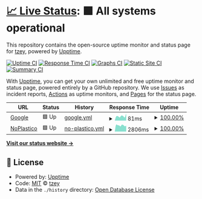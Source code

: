 # [📈 Live Status](https://tzey.github.io/upptime): <!--live status--> **🟩 All systems operational**

This repository contains the open-source uptime monitor and status page for [tzey](https://tzey.github.io/upptime), powered by [Upptime](https://github.com/upptime/upptime).

[![Uptime CI](https://github.com/tzey/upptime/workflows/Uptime%20CI/badge.svg)](https://github.com/tzey/upptime/actions?query=workflow%3A%22Uptime+CI%22)
[![Response Time CI](https://github.com/tzey/upptime/workflows/Response%20Time%20CI/badge.svg)](https://github.com/tzey/upptime/actions?query=workflow%3A%22Response+Time+CI%22)
[![Graphs CI](https://github.com/tzey/upptime/workflows/Graphs%20CI/badge.svg)](https://github.com/tzey/upptime/actions?query=workflow%3A%22Graphs+CI%22)
[![Static Site CI](https://github.com/tzey/upptime/workflows/Static%20Site%20CI/badge.svg)](https://github.com/tzey/upptime/actions?query=workflow%3A%22Static+Site+CI%22)
[![Summary CI](https://github.com/tzey/upptime/workflows/Summary%20CI/badge.svg)](https://github.com/tzey/upptime/actions?query=workflow%3A%22Summary+CI%22)

With [Upptime](https://upptime.js.org), you can get your own unlimited and free uptime monitor and status page, powered entirely by a GitHub repository. We use [Issues](https://github.com/tzey/upptime/issues) as incident reports, [Actions](https://github.com/tzey/upptime/actions) as uptime monitors, and [Pages](https://tzey.github.io/upptime) for the status page.

<!--start: status pages-->
<!-- This summary is generated by Upptime (https://github.com/upptime/upptime) -->
<!-- Do not edit this manually, your changes will be overwritten -->
<!-- prettier-ignore -->
| URL | Status | History | Response Time | Uptime |
| --- | ------ | ------- | ------------- | ------ |
| <img alt="" src="https://favicons.githubusercontent.com/www.google.com" height="13"> [Google](https://www.google.com) | 🟩 Up | [google.yml](https://github.com/tzey/upptime/commits/HEAD/history/google.yml) | <details><summary><img alt="Response time graph" src="./graphs/google/response-time-week.png" height="20"> 81ms</summary><br><a href="https://tzey.github.io/upptime/history/google"><img alt="Response time 101" src="https://img.shields.io/endpoint?url=https%3A%2F%2Fraw.githubusercontent.com%2Ftzey%2Fupptime%2FHEAD%2Fapi%2Fgoogle%2Fresponse-time.json"></a><br><a href="https://tzey.github.io/upptime/history/google"><img alt="24-hour response time 125" src="https://img.shields.io/endpoint?url=https%3A%2F%2Fraw.githubusercontent.com%2Ftzey%2Fupptime%2FHEAD%2Fapi%2Fgoogle%2Fresponse-time-day.json"></a><br><a href="https://tzey.github.io/upptime/history/google"><img alt="7-day response time 81" src="https://img.shields.io/endpoint?url=https%3A%2F%2Fraw.githubusercontent.com%2Ftzey%2Fupptime%2FHEAD%2Fapi%2Fgoogle%2Fresponse-time-week.json"></a><br><a href="https://tzey.github.io/upptime/history/google"><img alt="30-day response time 101" src="https://img.shields.io/endpoint?url=https%3A%2F%2Fraw.githubusercontent.com%2Ftzey%2Fupptime%2FHEAD%2Fapi%2Fgoogle%2Fresponse-time-month.json"></a><br><a href="https://tzey.github.io/upptime/history/google"><img alt="1-year response time 101" src="https://img.shields.io/endpoint?url=https%3A%2F%2Fraw.githubusercontent.com%2Ftzey%2Fupptime%2FHEAD%2Fapi%2Fgoogle%2Fresponse-time-year.json"></a></details> | <details><summary><a href="https://tzey.github.io/upptime/history/google">100.00%</a></summary><a href="https://tzey.github.io/upptime/history/google"><img alt="All-time uptime 100.00%" src="https://img.shields.io/endpoint?url=https%3A%2F%2Fraw.githubusercontent.com%2Ftzey%2Fupptime%2FHEAD%2Fapi%2Fgoogle%2Fuptime.json"></a><br><a href="https://tzey.github.io/upptime/history/google"><img alt="24-hour uptime 100.00%" src="https://img.shields.io/endpoint?url=https%3A%2F%2Fraw.githubusercontent.com%2Ftzey%2Fupptime%2FHEAD%2Fapi%2Fgoogle%2Fuptime-day.json"></a><br><a href="https://tzey.github.io/upptime/history/google"><img alt="7-day uptime 100.00%" src="https://img.shields.io/endpoint?url=https%3A%2F%2Fraw.githubusercontent.com%2Ftzey%2Fupptime%2FHEAD%2Fapi%2Fgoogle%2Fuptime-week.json"></a><br><a href="https://tzey.github.io/upptime/history/google"><img alt="30-day uptime 100.00%" src="https://img.shields.io/endpoint?url=https%3A%2F%2Fraw.githubusercontent.com%2Ftzey%2Fupptime%2FHEAD%2Fapi%2Fgoogle%2Fuptime-month.json"></a><br><a href="https://tzey.github.io/upptime/history/google"><img alt="1-year uptime 100.00%" src="https://img.shields.io/endpoint?url=https%3A%2F%2Fraw.githubusercontent.com%2Ftzey%2Fupptime%2FHEAD%2Fapi%2Fgoogle%2Fuptime-year.json"></a></details>
| <img alt="" src="https://favicons.githubusercontent.com/www.noplastico.com" height="13"> [NoPlastico](https://www.noplastico.com) | 🟩 Up | [no-plastico.yml](https://github.com/tzey/upptime/commits/HEAD/history/no-plastico.yml) | <details><summary><img alt="Response time graph" src="./graphs/no-plastico/response-time-week.png" height="20"> 2806ms</summary><br><a href="https://tzey.github.io/upptime/history/no-plastico"><img alt="Response time 2694" src="https://img.shields.io/endpoint?url=https%3A%2F%2Fraw.githubusercontent.com%2Ftzey%2Fupptime%2FHEAD%2Fapi%2Fno-plastico%2Fresponse-time.json"></a><br><a href="https://tzey.github.io/upptime/history/no-plastico"><img alt="24-hour response time 2676" src="https://img.shields.io/endpoint?url=https%3A%2F%2Fraw.githubusercontent.com%2Ftzey%2Fupptime%2FHEAD%2Fapi%2Fno-plastico%2Fresponse-time-day.json"></a><br><a href="https://tzey.github.io/upptime/history/no-plastico"><img alt="7-day response time 2806" src="https://img.shields.io/endpoint?url=https%3A%2F%2Fraw.githubusercontent.com%2Ftzey%2Fupptime%2FHEAD%2Fapi%2Fno-plastico%2Fresponse-time-week.json"></a><br><a href="https://tzey.github.io/upptime/history/no-plastico"><img alt="30-day response time 2694" src="https://img.shields.io/endpoint?url=https%3A%2F%2Fraw.githubusercontent.com%2Ftzey%2Fupptime%2FHEAD%2Fapi%2Fno-plastico%2Fresponse-time-month.json"></a><br><a href="https://tzey.github.io/upptime/history/no-plastico"><img alt="1-year response time 2694" src="https://img.shields.io/endpoint?url=https%3A%2F%2Fraw.githubusercontent.com%2Ftzey%2Fupptime%2FHEAD%2Fapi%2Fno-plastico%2Fresponse-time-year.json"></a></details> | <details><summary><a href="https://tzey.github.io/upptime/history/no-plastico">100.00%</a></summary><a href="https://tzey.github.io/upptime/history/no-plastico"><img alt="All-time uptime 100.00%" src="https://img.shields.io/endpoint?url=https%3A%2F%2Fraw.githubusercontent.com%2Ftzey%2Fupptime%2FHEAD%2Fapi%2Fno-plastico%2Fuptime.json"></a><br><a href="https://tzey.github.io/upptime/history/no-plastico"><img alt="24-hour uptime 100.00%" src="https://img.shields.io/endpoint?url=https%3A%2F%2Fraw.githubusercontent.com%2Ftzey%2Fupptime%2FHEAD%2Fapi%2Fno-plastico%2Fuptime-day.json"></a><br><a href="https://tzey.github.io/upptime/history/no-plastico"><img alt="7-day uptime 100.00%" src="https://img.shields.io/endpoint?url=https%3A%2F%2Fraw.githubusercontent.com%2Ftzey%2Fupptime%2FHEAD%2Fapi%2Fno-plastico%2Fuptime-week.json"></a><br><a href="https://tzey.github.io/upptime/history/no-plastico"><img alt="30-day uptime 100.00%" src="https://img.shields.io/endpoint?url=https%3A%2F%2Fraw.githubusercontent.com%2Ftzey%2Fupptime%2FHEAD%2Fapi%2Fno-plastico%2Fuptime-month.json"></a><br><a href="https://tzey.github.io/upptime/history/no-plastico"><img alt="1-year uptime 100.00%" src="https://img.shields.io/endpoint?url=https%3A%2F%2Fraw.githubusercontent.com%2Ftzey%2Fupptime%2FHEAD%2Fapi%2Fno-plastico%2Fuptime-year.json"></a></details>

<!--end: status pages-->

[**Visit our status website →**](https://tzey.github.io/upptime)

## 📄 License

- Powered by: [Upptime](https://github.com/upptime/upptime)
- Code: [MIT](./LICENSE) © [tzey](https://tzey.github.io/upptime)
- Data in the `./history` directory: [Open Database License](https://opendatacommons.org/licenses/odbl/1-0/)
